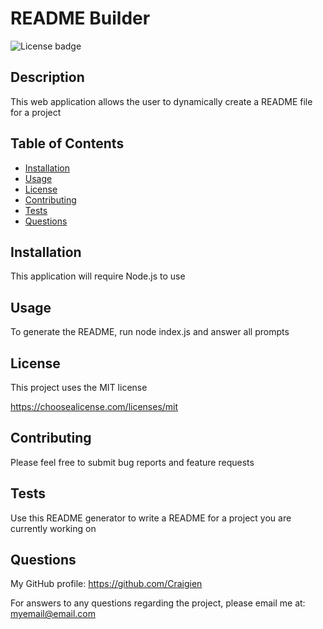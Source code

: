 
  # README Builder

  ![License badge](https://img.shields.io/badge/License-MIT-blue)

  ## Description

  This web application allows the user to dynamically create a README file for a project

  ## Table of Contents

  - [Installation](#installation)
  - [Usage](#usage)
  - [License](#license)
  - [Contributing](#contributing)
  - [Tests](#tests)
  - [Questions](#questions)

  ## Installation

  This application will require Node.js to use

  ## Usage

  To generate the README, run node index.js and answer all prompts
  
  ## License

  This project uses the MIT license

  https://choosealicense.com/licenses/mit

  ## Contributing

  Please feel free to submit bug reports and feature requests

  ## Tests

  Use this README generator to write a README for a project you are currently working on
  
  ## Questions

  My GitHub profile: https://github.com/Craigien

  For answers to any questions regarding the project, please email me at: myemail@email.com